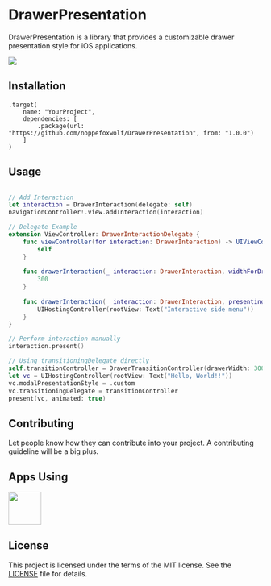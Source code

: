 # DrawerPresentation

DrawerPresentation is a library that provides a customizable drawer presentation style for iOS applications.

![](https://github.com/noppefoxwolf/DrawerPresentation/blob/main/.github/example.gif)

## Installation

```
.target(
    name: "YourProject",
    dependencies: [
        .package(url: "https://github.com/noppefoxwolf/DrawerPresentation", from: "1.0.0")
    ]
)
```

## Usage

```swift

// Add Interaction
let interaction = DrawerInteraction(delegate: self)
navigationController!.view.addInteraction(interaction)

// Delegate Example
extension ViewController: DrawerInteractionDelegate {
    func viewController(for interaction: DrawerInteraction) -> UIViewController {
        self
    }
    
    func drawerInteraction(_ interaction: DrawerInteraction, widthForDrawer drawerViewController: UIViewController) -> CGFloat {
        300
    }
    
    func drawerInteraction(_ interaction: DrawerInteraction, presentingViewControllerFor viewController: UIViewController) -> UIViewController? {
        UIHostingController(rootView: Text("Interactive side menu"))
    }
}

// Perform interaction manually
interaction.present()

// Using transitioningDelegate directly
self.transitionController = DrawerTransitionController(drawerWidth: 300)
let vc = UIHostingController(rootView: Text("Hello, World!!"))
vc.modalPresentationStyle = .custom
vc.transitioningDelegate = transitionController
present(vc, animated: true)
```

## Contributing

Let people know how they can contribute into your project. A contributing guideline will be a big plus.

## Apps Using

<p float="left">
    <a href="https://apps.apple.com/app/id1668645019"><img src="https://is1-ssl.mzstatic.com/image/thumb/Purple221/v4/ca/79/32/ca7932c7-ee99-02e8-4164-2a5a99828070/AppIcon-0-1x_U007epad-0-1-P3-85-220-0.png/100x100bb.jpg" height="65"></a>
</p>

## License

This project is licensed under the terms of the MIT license. See the [LICENSE](LICENSE) file for details.
